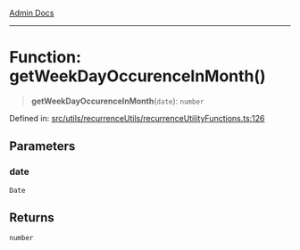 [Admin Docs](/)

***

# Function: getWeekDayOccurenceInMonth()

> **getWeekDayOccurenceInMonth**(`date`): `number`

Defined in: [src/utils/recurrenceUtils/recurrenceUtilityFunctions.ts:126](https://github.com/gautam-divyanshu/talawa-admin/blob/10f2081e01fc4f6c0767e35f8c4ed3f09fb1baac/src/utils/recurrenceUtils/recurrenceUtilityFunctions.ts#L126)

## Parameters

### date

`Date`

## Returns

`number`
